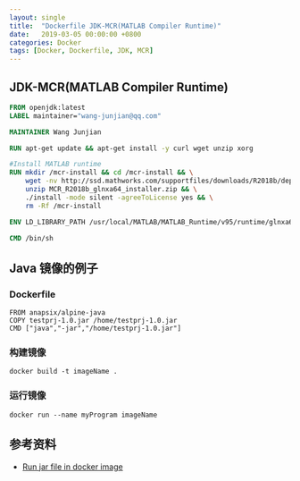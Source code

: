 ```yaml
---
layout: single
title:  "Dockerfile JDK-MCR(MATLAB Compiler Runtime)"
date:   2019-03-05 00:00:00 +0800
categories: Docker
tags: [Docker, Dockerfile, JDK, MCR]
---
```


## JDK-MCR(MATLAB Compiler Runtime)
```dockerfile
FROM openjdk:latest
LABEL maintainer="wang-junjian@qq.com"

MAINTAINER Wang Junjian

RUN apt-get update && apt-get install -y curl wget unzip xorg

#Install MATLAB runtime
RUN mkdir /mcr-install && cd /mcr-install && \
    wget -nv http://ssd.mathworks.com/supportfiles/downloads/R2018b/deployment_files/R2018b/installers/glnxa64/MCR_R2018b_glnxa64_installer.zip && \
    unzip MCR_R2018b_glnxa64_installer.zip && \
    ./install -mode silent -agreeToLicense yes && \
    rm -Rf /mcr-install

ENV LD_LIBRARY_PATH /usr/local/MATLAB/MATLAB_Runtime/v95/runtime/glnxa64:/usr/local/MATLAB/MATLAB_Runtime/v95/bin/glnxa64:/usr/local/MATLAB/MATLAB_Runtime/v95/sys/os/glnxa64:/usr/local/MATLAB/MATLAB_Runtime/v95/extern/bin/glnxa64

CMD /bin/sh
```

## Java 镜像的例子
### Dockerfile
```
FROM anapsix/alpine-java
COPY testprj-1.0.jar /home/testprj-1.0.jar
CMD ["java","-jar","/home/testprj-1.0.jar"]
```

### 构建镜像
```shell
docker build -t imageName .
```

### 运行镜像
```shell
docker run --name myProgram imageName
```


## 参考资料
* [Run jar file in docker image](https://stackoverflow.com/questions/35061746/run-jar-file-in-docker-image)
